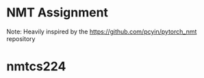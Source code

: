 # NMT Assignment
Note: Heavily inspired by the https://github.com/pcyin/pytorch_nmt repository
# nmtcs224
